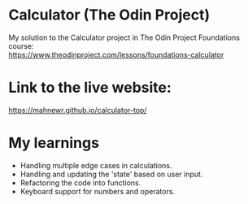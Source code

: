 # Calculator (The Odin Project)

My solution to the Calculator project in The Odin Project Foundations course:<br>
https://www.theodinproject.com/lessons/foundations-calculator

# Link to the live website:

https://mahnewr.github.io/calculator-top/

# My learnings

- Handling multiple edge cases in calculations.
- Handling and updating the 'state' based on user input.
- Refactoring the code into functions.
- Keyboard support for numbers and operators.
